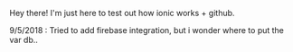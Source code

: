 Hey there! I'm just here to test out how ionic works + github.

9/5/2018 :
Tried to add firebase integration, but i wonder where to put the var db.. 